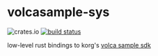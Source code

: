 # volcasample-sys

![crates.io](https://img.shields.io/crates/v/volcasample-sys.svg) [![build status](https://travis-ci.org/ahihi/volcasample-sys.svg?branch=master)](https://travis-ci.org/ahihi/volcasample-sys)

low-level rust bindings to korg's [volca sample sdk](https://github.com/ahihi/volcasample)
